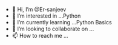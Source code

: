 - 👋 Hi, I’m @Er-sanjeev
- 👀 I’m interested in ...Python
- 🌱 I’m currently learning ...Python Basics
- 💞️ I’m looking to collaborate on ...
- 📫 How to reach me ...

<!---
Er-sanjeev/Er-sanjeev is a ✨ special ✨ repository because its `README.md` (this file) appears on your GitHub profile.
You can click the Preview link to take a look at your changes.
--->
